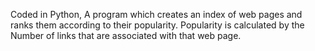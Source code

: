 Coded in Python, A program which creates an index of web pages and 
ranks them according to their popularity. Popularity is calculated
by the Number of links that are associated with that web page.
